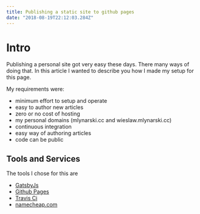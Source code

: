```yaml
---
title: Publishing a static site to github pages 
date: "2018-08-19T22:12:03.284Z"
---
```


# Intro

Publishing a personal site got very easy these days. 
There many ways of doing that.
In this article I wanted to describe you how I made my setup for this page.

My requirements were:
 - minimum effort to setup and operate
 - easy to author new articles
 - zero or no cost of hosting
 - my personal domains (mlynarski.cc and wieslaw.mlynarski.cc)
 - continuous integration
 - easy way of authoring articles
 - code can be public
  
## Tools and Services

The tools I chose for this are 

- [GatsbyJs](https://www.gatsbyjs.org/)
- [Github Pages](https://pages.github.com/)
- [Travis Ci](https://travis-ci.org/)
- [namecheap.com](https://www.namecheap.com)

